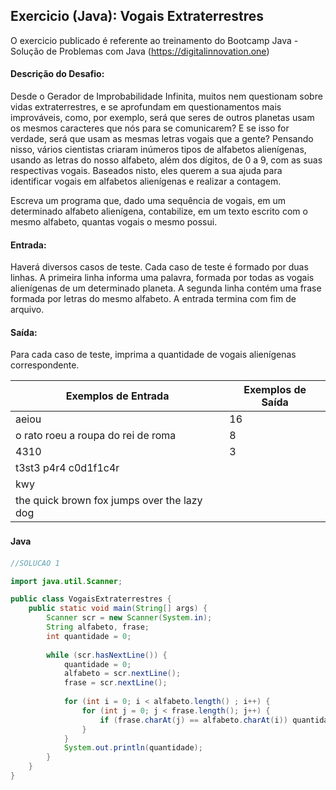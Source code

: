 ## Exercicio (Java): Vogais Extraterrestres

O exercicio publicado é referente ao treinamento do Bootcamp Java - Solução de Problemas com Java 
(https://digitalinnovation.one)


#### Descrição do Desafio:

Desde o Gerador de Improbabilidade Infinita, muitos nem questionam sobre vidas extraterrestres, e se aprofundam em questionamentos mais improváveis, como, por exemplo, será que seres de outros planetas usam os mesmos caracteres que nós para se comunicarem? E se isso for verdade, será que usam as mesmas letras vogais que a gente? Pensando nisso, vários cientistas criaram inúmeros tipos de alfabetos alienígenas, usando as letras do nosso alfabeto, além dos dígitos, de 0 a 9, com as suas respectivas vogais. Baseados nisto, eles querem a sua ajuda para identificar vogais em alfabetos alienígenas e realizar a contagem.

Escreva um programa que, dado uma sequência de vogais, em um determinado alfabeto alienígena, contabilize, em um texto escrito com o mesmo alfabeto, quantas vogais o mesmo possui.

#### Entrada: 

Haverá diversos casos de teste. Cada caso de teste é formado por duas linhas. A primeira linha informa uma palavra, formada por todas as vogais alienígenas de um determinado planeta. A segunda linha contém uma frase formada por letras do mesmo alfabeto. A entrada termina com fim de arquivo.

#### Saída: 

Para cada caso de teste, imprima a quantidade de vogais alienígenas correspondente.

Exemplos de Entrada  | Exemplos de Saída
------------- | -------------
aeiou | 16
o rato roeu a roupa do rei de roma | 8
4310 | 3
t3st3 p4r4 c0d1f1c4r | 
kwy | 
the quick brown fox jumps over the lazy dog | 


#### Java　

```java
//SOLUCAO 1

import java.util.Scanner;

public class VogaisExtraterrestres {
    public static void main(String[] args) {
        Scanner scr = new Scanner(System.in);
        String alfabeto, frase;
        int quantidade = 0;
        
        while (scr.hasNextLine()) {
            quantidade = 0;
            alfabeto = scr.nextLine();
            frase = scr.nextLine();
    
            for (int i = 0; i < alfabeto.length() ; i++) {
                for (int j = 0; j < frase.length(); j++) {
                    if (frase.charAt(j) == alfabeto.charAt(i)) quantidade++;
                }
            }
            System.out.println(quantidade);
        }
    }
}
```

